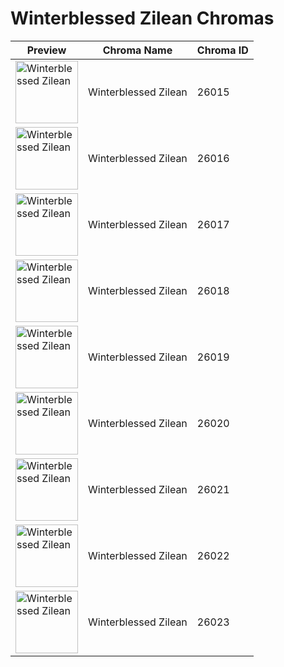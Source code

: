 # Winterblessed Zilean Chromas

| Preview | Chroma Name | Chroma ID |
|---|---|---|
| <img src='https://raw.communitydragon.org/latest/plugins/rcp-be-lol-game-data/global/default/v1/champion-chroma-images/26/26015.png' alt='Winterblessed Zilean' width='100'> | Winterblessed Zilean | 26015 |
| <img src='https://raw.communitydragon.org/latest/plugins/rcp-be-lol-game-data/global/default/v1/champion-chroma-images/26/26016.png' alt='Winterblessed Zilean' width='100'> | Winterblessed Zilean | 26016 |
| <img src='https://raw.communitydragon.org/latest/plugins/rcp-be-lol-game-data/global/default/v1/champion-chroma-images/26/26017.png' alt='Winterblessed Zilean' width='100'> | Winterblessed Zilean | 26017 |
| <img src='https://raw.communitydragon.org/latest/plugins/rcp-be-lol-game-data/global/default/v1/champion-chroma-images/26/26018.png' alt='Winterblessed Zilean' width='100'> | Winterblessed Zilean | 26018 |
| <img src='https://raw.communitydragon.org/latest/plugins/rcp-be-lol-game-data/global/default/v1/champion-chroma-images/26/26019.png' alt='Winterblessed Zilean' width='100'> | Winterblessed Zilean | 26019 |
| <img src='https://raw.communitydragon.org/latest/plugins/rcp-be-lol-game-data/global/default/v1/champion-chroma-images/26/26020.png' alt='Winterblessed Zilean' width='100'> | Winterblessed Zilean | 26020 |
| <img src='https://raw.communitydragon.org/latest/plugins/rcp-be-lol-game-data/global/default/v1/champion-chroma-images/26/26021.png' alt='Winterblessed Zilean' width='100'> | Winterblessed Zilean | 26021 |
| <img src='https://raw.communitydragon.org/latest/plugins/rcp-be-lol-game-data/global/default/v1/champion-chroma-images/26/26022.png' alt='Winterblessed Zilean' width='100'> | Winterblessed Zilean | 26022 |
| <img src='https://raw.communitydragon.org/latest/plugins/rcp-be-lol-game-data/global/default/v1/champion-chroma-images/26/26023.png' alt='Winterblessed Zilean' width='100'> | Winterblessed Zilean | 26023 |
